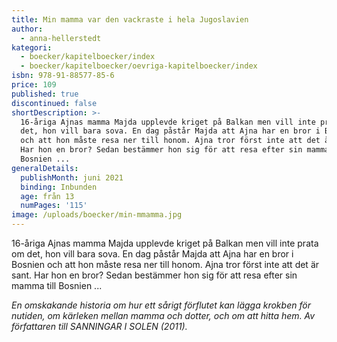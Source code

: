 ```yaml
---
title: Min mamma var den vackraste i hela Jugoslavien
author:
  - anna-hellerstedt
kategori:
  - boecker/kapitelboecker/index
  - boecker/kapitelboecker/oevriga-kapitelboecker/index
isbn: 978-91-88577-85-6
price: 109
published: true
discontinued: false
shortDescription: >-
  16-åriga Ajnas mamma Majda upplevde kriget på Balkan men vill inte prata om
  det, hon vill bara sova. En dag påstår Majda att Ajna har en bror i Bosnien
  och att hon måste resa ner till honom. Ajna tror först inte att det är sant.
  Har hon en bror? Sedan bestämmer hon sig för att resa efter sin mamma till
  Bosnien ...
generalDetails:
  publishMonth: juni 2021
  binding: Inbunden
  age: från 13
  numPages: '115'
image: /uploads/boecker/min-mmamma.jpg
---
```

16-åriga Ajnas mamma Majda upplevde kriget på Balkan men vill inte prata om det, hon vill bara sova. En dag påstår Majda att Ajna har en bror i Bosnien och att hon måste resa ner till honom. Ajna tror först inte att det är sant. Har hon en bror? Sedan bestämmer hon sig för att resa efter sin mamma till Bosnien ...

_En omskakande historia om hur ett sårigt förflutet kan lägga krokben för nutiden, om kärleken mellan mamma och dotter, och om att hitta hem. Av författaren till SANNINGAR I SOLEN (2011)._
